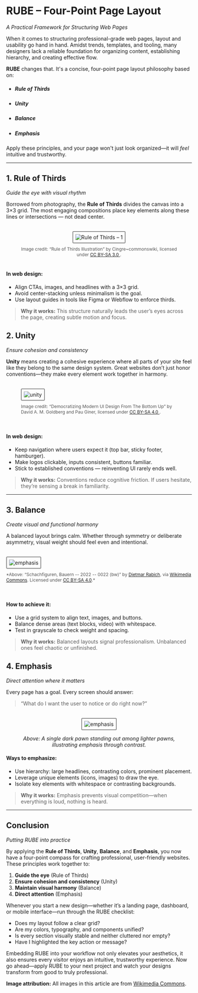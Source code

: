 # RUBE – Four-Point Page Layout
*A Practical Framework for Structuring Web Pages*

When it comes to structuring professional-grade web pages, layout and usability go hand in hand. Amidst trends, templates, and tooling, many designers lack a reliable foundation for organizing content, establishing hierarchy, and creating effective flow.

**RUBE** changes that. It's a concise, four-point page layout philosophy based on:

- ##### Rule of Thirds
- ##### Unity
- ##### Balance  
- ##### Emphasis  

Apply these principles, and your page won't just look organized—it will *feel* intuitive and trustworthy.

---

## 1. Rule of Thirds  
*Guide the eye with visual rhythm*

Borrowed from photography, the **Rule of Thirds** divides the canvas into a 3×3 grid. The most engaging compositions place key elements along these lines or intersections — not dead center.


<figure class="rube-figure" style="text-align: center;">
  <br />
  <img class="rube-article" src="../rube-imgs/rule3_1.png" alt="Rule of Thirds – 1" />
  <figcaption style="font-size: 0.85em; color: #555; margin-top: 8px;">
    Image credit: “Rule of Thirds Illustration” by Cingre~commonswiki, licensed under 
    <a href="https://creativecommons.org/licenses/by-sa/3.0/" target="_blank" rel="noopener noreferrer">
      CC BY-SA 3.0
    </a>.
  </figcaption>
  <br />
</figure>



#### In web design:

- Align CTAs, images, and headlines with a 3×3 grid.
- Avoid center-stacking unless minimalism is the goal.
- Use layout guides in tools like Figma or Webflow to enforce thirds.

> **Why it works:** This structure naturally leads the user’s eyes across the page, creating subtle motion and focus.


## 2. Unity  
*Ensure cohesion and consistency*

**Unity** means creating a cohesive experience where all parts of your site feel like they belong to the same design system. Great websites don’t just honor conventions—they make every element work together in harmony.

<figure class="rube-figure">
  <br />
  <img class="rube-article" src="../rube-imgs/unity.png" alt="unity" />
  <figcaption style="font-size: 0.85em; color: #555; margin-top: 8px;">
    Image credit: “Democratizing Modern UI Design From The Bottom Up” by David A. M. Goldberg and Pau Giner, licensed under 
    <a href="https://creativecommons.org/licenses/by-sa/4.0/" target="_blank" rel="noopener noreferrer">
      CC BY-SA 4.0
    </a>.
  </figcaption>
</figure>
<br />



#### In web design:

- Keep navigation where users expect it (top bar, sticky footer, hamburger).
- Make logos clickable, inputs consistent, buttons familiar.
- Stick to established conventions — reinventing UI rarely ends well.

> **Why it works:** Conventions reduce cognitive friction. If users hesitate, they’re sensing a break in familiarity.

---


## 3. Balance  
*Create visual and functional harmony*

A balanced layout brings calm. Whether through symmetry or deliberate asymmetry, visual weight should feel even and intentional.

<figure class="rube-figure" style="max-width: 650px !important; margin-right: auto; margin-left: auto;">
  <br />
  <img class="rube-article" src="../rube-imgs/emphasis.png" alt="emphasis" style="max-width: 650px !important;" />
  <figcaption style="max-width: 650px !important; font-size: 0.85em; color: #555; margin-top: 8px;">
    *Above: “Schachfiguren, Bauern -- 2022 -- 0022 (bw)” by 
    <a href="https://commons.wikimedia.org/wiki/User:Dietmar_Rabich" target="_blank" rel="noopener noreferrer">Dietmar Rabich</a>, via 
    <a href="https://commons.wikimedia.org/wiki/File:Schachfiguren,_Bauern_--_2022_--_0022_(bw).jpg" target="_blank" rel="noopener noreferrer">Wikimedia Commons</a>. Licensed under 
    <a href="https://creativecommons.org/licenses/by-sa/4.0/" target="_blank" rel="noopener noreferrer">CC BY-SA 4.0</a>.*
  </figcaption>
</figure>
<br />






#### How to achieve it:

- Use a grid system to align text, images, and buttons.  
- Balance dense areas (text blocks, video) with whitespace.  
- Test in grayscale to check weight and spacing.

> **Why it works:** Balanced layouts signal professionalism. Unbalanced ones feel chaotic or unfinished.


## 4. Emphasis  
*Direct attention where it matters*

Every page has a goal. Every screen should answer:  
> “What do I want the user to notice or do right now?”

<figure class="rube-figure" style="text-align: center;">
<br />
<img class="rube-article" src="../rube-imgs/emphasis.png" alt="emphasis" />
<figcaption>

*Above: A single dark pawn standing out among lighter pawns, illustrating emphasis through contrast.*
</figcaption>
</figure>


#### Ways to emphasize:

- Use hierarchy: large headlines, contrasting colors, prominent placement.  
- Leverage unique elements (icons, images) to draw the eye.  
- Isolate key elements with whitespace or contrasting backgrounds.

> **Why it works:** Emphasis prevents visual competition—when everything is loud, nothing is heard.

---

## Conclusion  
*Putting RUBE into practice*

By applying the **Rule of Thirds**, **Unity**, **Balance**, and **Emphasis**, you now have a four-point compass for crafting professional, user-friendly websites. These principles work together to:

1. **Guide the eye** (Rule of Thirds)  
2. **Ensure cohesion and consistency** (Unity)  
3. **Maintain visual harmony** (Balance)  
4. **Direct attention** (Emphasis)  

Whenever you start a new design—whether it’s a landing page, dashboard, or mobile interface—run through the RUBE checklist:

- Does my layout follow a clear grid?  
- Are my colors, typography, and components unified?  
- Is every section visually stable and neither cluttered nor empty?  
- Have I highlighted the key action or message?

Embedding RUBE into your workflow not only elevates your aesthetics, it also ensures every visitor enjoys an intuitive, trustworthy experience. Now go ahead—apply RUBE to your next project and watch your designs transform from good to truly professional.



<style>

img.rube-article {
  border: 2px solid #888;
  padding: 6px;
  border-radius: 3px;
  box-sizing: border-box;
  margin-left: auto;
  margin-right: auto;
  max-width: 800px;
  
}

</style>

**Image attribution:** All images in this article are from [Wikimedia Commons](https://commons.wikimedia.org/wiki/Main_Page).
